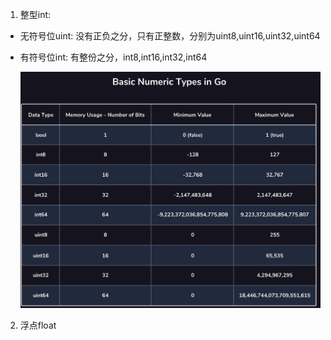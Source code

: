 1. 整型int:

+ 无符号位uint: 没有正负之分，只有正整数，分别为uint8,uint16,uint32,uint64

+ 有符号位int: 有整份之分，int8,int16,int32,int64

   ![image](../../assets/9.jpg)

2. 浮点float